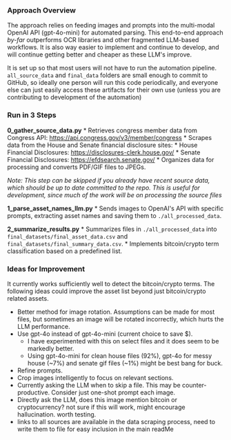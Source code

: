 ### Approach Overview
The approach relies on feeding images and prompts into the multi-modal OpenAI API (gpt-4o-mini) for automated parsing. This end-to-end approach *by-far* outperforms OCR libraries and other fragmented LLM-based workflows. It is also way easier to implement and continue to develop, and will continue getting better and cheaper as these LLM's improve.

It is set up so that most users will not have to run the automation pipeline. `all_source_data` and `final_data` folders are small enough to commit to GitHub, so ideally one person will run this code periodically, and everyone else can just easily access these artifacts for their own use (unless you are contributing to development of the automation)



### Run in 3 Steps
**0_gather_source_data.py**
    * Retrieves congress member data from Congress API: https://api.congress.gov/v3/member/congress
    * Scrapes data from the House and Senate financial disclosure sites:
        * House Financial Disclosures: https://disclosures-clerk.house.gov/
        * Senate Financial Disclosures: https://efdsearch.senate.gov/
    * Organizes data for processing and converts PDF/GIF files to JPEGs.

  *Note: This step can be skipped if you already have recent source data, which should be up to date committed to the repo.
  This is useful for development, since much of the work will be on processing the source files*
      
**1_parse_asset_names_llm.py**
    * Sends images to OpenAI's API with specific prompts, extracting asset names and saving them to `./all_processed_data`.
    
**2_summarize_results.py**
    * Summarizes files in `./all_processed_data` into `final_datasets/final_asset_data.csv` and `final_datasets/final_summary_data.csv`.
    * Implements bitcoin/crypto term classification based on a predefined list.



### Ideas for Improvement
It currently works sufficiently well to detect the bitcoin/crypto terms. The following ideas could improve the asset list beyond just bitcoin/crypto related assets.

* Better method for image rotation. Assumptions can be made for most files, but sometimes an image will be rotated incorrectly, which hurts the LLM performance.
* Use gpt-4o instead of gpt-4o-mini (current choice to save $).
    * I have experimented with this on select files and it does seem to be markedly better.
    * Using gpt-4o-mini for clean house files (92%), gpt-4o for messy house (~7%) and senate gif files (~1%) might be best bang for buck.
* Refine prompts.
* Crop images intelligently to focus on relevant sections.
* Currently asking the LLM when to skip a file. This may be counter-productive. Consider just one-shot prompt each image.
* Directly ask the LLM, does this image mention bitcoin or cryptocurrency? not sure if this will work, might encourage hallucination. worth testing.
* links to all sources are available in the data scraping process, need to write them to file for easy inclusion in the main readMe
